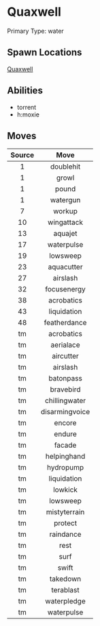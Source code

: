 # Quaxwell  
Primary Type: water  
  
## Spawn Locations  
[Quaxwell](/data/spawn_presets/quaxwell.md)  
  
## Abilities  
  * torrent
  * h:moxie
  
  
## Moves  
  
| Source | Move |  
|:---:|:---:|  
| 1 | doublehit |  
| 1 | growl |  
| 1 | pound |  
| 1 | watergun |  
| 7 | workup |  
| 10 | wingattack |  
| 13 | aquajet |  
| 17 | waterpulse |  
| 19 | lowsweep |  
| 23 | aquacutter |  
| 27 | airslash |  
| 32 | focusenergy |  
| 38 | acrobatics |  
| 43 | liquidation |  
| 48 | featherdance |  
| tm | acrobatics |  
| tm | aerialace |  
| tm | aircutter |  
| tm | airslash |  
| tm | batonpass |  
| tm | bravebird |  
| tm | chillingwater |  
| tm | disarmingvoice |  
| tm | encore |  
| tm | endure |  
| tm | facade |  
| tm | helpinghand |  
| tm | hydropump |  
| tm | liquidation |  
| tm | lowkick |  
| tm | lowsweep |  
| tm | mistyterrain |  
| tm | protect |  
| tm | raindance |  
| tm | rest |  
| tm | surf |  
| tm | swift |  
| tm | takedown |  
| tm | terablast |  
| tm | waterpledge |  
| tm | waterpulse |  
  
